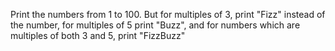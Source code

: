Print the numbers from 1 to 100. But for multiples of 3, print "Fizz" instead of the number, for multiples of 5 print "Buzz", and for numbers which are multiples of both 3 and 5, print "FizzBuzz"

